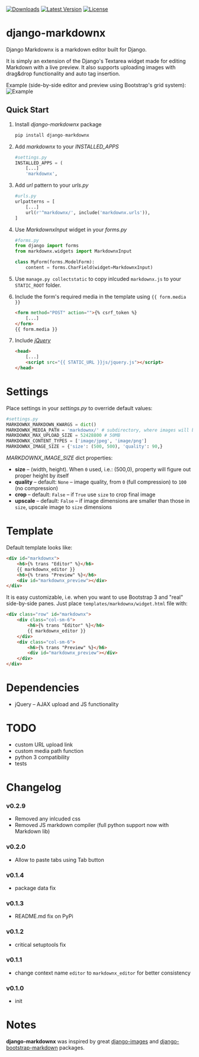 [![Downloads](https://pypip.in/d/django-markdownx/badge.svg?period=month&style=flat)](https://pypi.python.org/pypi/django-markdownx/)
[![Latest Version](https://pypip.in/v/django-markdownx/badge.svg?style=flat)](https://pypi.python.org/pypi/django-markdownx/)
[![License](https://pypip.in/license/django-markdownx/badge.svg?style=flat)](https://pypi.python.org/pypi/django-markdownx/)

# django-markdownx

Django Markdownx is a markdown editor built for Django.

It is simply an extension of the Django's Textarea widget made for editing Markdown with a live preview. It also supports uploading images with drag&drop functionality and auto tag insertion.

Example (side-by-side editor and preview using Bootstrap's grid system):
![Example](http://quaintworks.com/django-markdownx-preview.png)

## Quick Start

1. Install *django-markdownx* package

	```python
	pip install django-markdownx
	```


1. Add *markdownx* to your *INSTALLED_APPS*

	```python
	#settings.py
	INSTALLED_APPS = (
	    [...]
	    'markdownx',
	```
            
1. Add *url* pattern to your *urls.py*

	```python
	#urls.py
	urlpatterns = [
	    [...]
	    url(r'^markdownx/', include('markdownx.urls')),
	]
	```

1. Use *MarkdownxInput* widget in your *forms.py*

	```python
	#forms.py
	from django import forms
	from markdownx.widgets import MarkdownxInput
	
	class MyForm(forms.ModelForm):
	   	content = forms.CharField(widget=MarkdownxInput)
	```
    	
1. Use `manage.py collectstatic` to copy inlcuded `markdownx.js` to your `STATIC_ROOT` folder.

1. Include the form's required media in the template using `{{ form.media }}`

	```html
	<form method="POST" action="">{% csrf_token %}
		[...]
	</form>
	{{ form.media }}
	```

1. Include *[jQuery](http://jquery.com)*

	```html
	<head>
		[...]
		<script src="{{ STATIC_URL }}js/jquery.js"></script>
	</head>
	```
 	
    	
# Settings

Place settings in your *settings.py* to override default values:

```python
#settings.py
MARKDOWNX_MARKDOWN_KWARGS = dict()
MARKDOWNX_MEDIA_PATH = 'markdownx/' # subdirectory, where images will be stored in MEDIA_ROOT folder
MARKDOWNX_MAX_UPLOAD_SIZE = 52428800 # 50MB
MARKDOWNX_CONTENT_TYPES = ['image/jpeg', 'image/png']
MARKDOWNX_IMAGE_SIZE = {'size': (500, 500), 'quality': 90,}
```

*MARKDOWNX_IMAGE_SIZE* dict properties:

* **size** – (width, height). When `0` used, i.e.: (500,0),  property will figure out proper height by itself
* **quality** – default: `None` – image quality, from `0` (full compression) to `100` (no compression)
* **crop** – default: `False` – if `True` use `size` to crop final image
* **upscale** – default: `False` – if image dimensions are smaller than those in `size`, upscale image to `size` dimensions

# Template

Default template looks like:

```html
<div id="markdownx">
    <h6>{% trans "Editor" %}</h6>
    {{ markdownx_editor }}
    <h6>{% trans "Preview" %}</h6>
    <div id="markdownx_preview"></div>
</div>
```
	
It is easy customizable, i.e. when you want to use Bootstrap 3 and "real" side-by-side panes. Just place `templates/markdownx/widget.html` file with:

```html
<div class="row" id="markdownx">
    <div class="col-sm-6">
        <h6>{% trans "Editor" %}</h6>
        {{ markdownx_editor }}
    </div>
    <div class="col-sm-6">
        <h6>{% trans "Preview" %}</h6>
        <div id="markdownx_preview"></div>
    </div>
</div>
```

# Dependencies

* jQuery – AJAX upload and JS functionality

# TODO

* custom URL upload link
* custom media path function
* python 3 compatibility
* tests


# Changelog

### v0.2.9

* Removed any inlcuded css
* Removed JS markdown compiler (full python support now with Markdown lib)

### v0.2.0

* Allow to paste tabs using Tab button

### v0.1.4

* package data fix

### v0.1.3

* README.md fix on PyPi

### v0.1.2

* critical setuptools fix

### v0.1.1

* change context name `editor` to `markdownx_editor` for better consistency

### v0.1.0

* init

# Notes

**django-markdownx** was inspired by great [django-images](https://github.com/mirumee/django-images) and [django-bootstrap-markdown](http://thegoods.aj7may.com/django-bootstrap-markdown/) packages.
